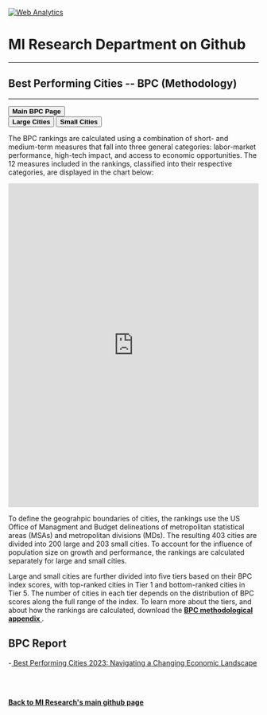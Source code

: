 <br><br>
<head>
 <!-- Default Statcounter code for Global-Opportunity-Index
https://miresearch.github.io/Global-Opportunity-Index/ -->
<script type="text/javascript">
var sc_project=12339751; 
var sc_invisible=1; 
var sc_security="c196880c"; 
var scJsHost = "https://";
document.write("<sc"+"ript type='text/javascript' src='" +
scJsHost+
"statcounter.com/counter/counter.js'></"+"script>");
</script>
<noscript><div class="statcounter"><a title="Web Analytics"
href="https://statcounter.com/" target="_blank"><img
class="statcounter"
src="https://c.statcounter.com/12339751/0/c196880c/0/"
alt="Web Analytics"></a></div></noscript>
<!-- End of Statcounter Code -->
 
<meta name="twitter:title" content="Best Performing Cities">

<meta property="og:title" content="Best Performing Cities">
<meta property="og:url" content="https://miresearch.github.io/Best-Performing-Cities/">

 </head>


<H1><b>MI Research Department on Github </b></H1>  <Hr>
<H2><b>Best Performing Cities -- BPC (Methodology)</b></H2>  <Hr>

 <a href="https://miresearch.github.io/Best-Performing-Cities/" target="_blank"><button class="button button2"><b>Main BPC Page</b></button></a>  
 <a href="https://miresearch.github.io/BPC-Large/" target="_blank"><button class="button button2"><b>Large Cities</b></button></a> 
 <a href="https://miresearch.github.io/BPC-Small/" target="_blank"><button class="button button2"><b>Small Cities</b></button></a> 

The BPC rankings are calculated using a combination of short- and medium-term measures that fall into three general categories: labor-market performance, high-tech impact, and access to economic opportunities. The 12 measures included in the rankings, classified into their respective categories, are displayed in the chart below: 
 <Br>
   
  <iframe src="https://public.tableau.com/views/CatSubcat-Sunburst-test_16813245515010/BPC-dash?:showVizHome=no&:embed=true"  width="100%" height="650" frameborder="0"></iframe>
  <Br>

To define the geograhpic boundaries of cities, the rankings use the US Office of Managment and Budget delineations of metropolitan statistical areas (MSAs) and metropolitan divisions (MDs). The resulting 403 cities are divided into 200 large and 203 small cities. To account for the influence of population size on growth and performance, the rankings are calculated separately for large and small cities. <Br>
   
Large and small cities are further divided into five tiers based on their BPC index scores, with top-ranked cities in Tier 1 and bottom-ranked cities in Tier 5. The number of cities in each tier depends on the distribution of BPC scores along the full range of the index. To learn more about the tiers, and about how the rankings are calculated, download the <a href="https://github.com/MIresearch/BPC-methodology/blob/master/_BPC%202023%20Online-Appendix.pdf" target="_blank"> <b>BPC methodological appendix</b> </a>.

<H2>BPC Report </H2>
-<a href="https://milkeninstitute.org/research-department" target="_blank"> Best Performing Cities 2023: Navigating a Changing Economic Landscape </a> <br>

<Br><Br>
  
<a href=" https://miresearch.github.io/About/" target="_blank"> <b>Back to MI Research's main github page</b>  </a>
<br>
<br>
<Bh>  
<br>
<br>
<Bh>



